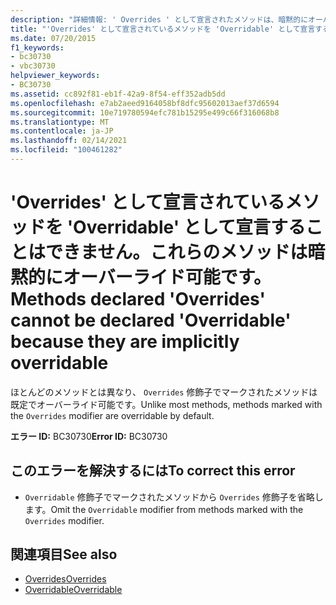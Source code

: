```yaml
---
description: "詳細情報: ' Overrides ' として宣言されたメソッドは、暗黙的にオーバーライド可能であるため、' Overridable ' として宣言することはできません。"
title: "'Overrides' として宣言されているメソッドを 'Overridable' として宣言することはできません。これらのメソッドは暗黙的にオーバーライド可能です。"
ms.date: 07/20/2015
f1_keywords:
- bc30730
- vbc30730
helpviewer_keywords:
- BC30730
ms.assetid: cc892f81-eb1f-42a9-8f54-eff352adb5dd
ms.openlocfilehash: e7ab2aeed9164058bf8dfc95602013aef37d6594
ms.sourcegitcommit: 10e719780594efc781b15295e499c66f316068b8
ms.translationtype: MT
ms.contentlocale: ja-JP
ms.lasthandoff: 02/14/2021
ms.locfileid: "100461282"
---
```

# <a name="methods-declared-overrides-cannot-be-declared-overridable-because-they-are-implicitly-overridable"></a><span data-ttu-id="c7142-103">'Overrides' として宣言されているメソッドを 'Overridable' として宣言することはできません。これらのメソッドは暗黙的にオーバーライド可能です。</span><span class="sxs-lookup"><span data-stu-id="c7142-103">Methods declared 'Overrides' cannot be declared 'Overridable' because they are implicitly overridable</span></span>

<span data-ttu-id="c7142-104">ほとんどのメソッドとは異なり、 `Overrides` 修飾子でマークされたメソッドは既定でオーバーライド可能です。</span><span class="sxs-lookup"><span data-stu-id="c7142-104">Unlike most methods, methods marked with the `Overrides` modifier are overridable by default.</span></span>  
  
 <span data-ttu-id="c7142-105">**エラー ID:** BC30730</span><span class="sxs-lookup"><span data-stu-id="c7142-105">**Error ID:** BC30730</span></span>  
  
## <a name="to-correct-this-error"></a><span data-ttu-id="c7142-106">このエラーを解決するには</span><span class="sxs-lookup"><span data-stu-id="c7142-106">To correct this error</span></span>  
  
- <span data-ttu-id="c7142-107">`Overridable` 修飾子でマークされたメソッドから `Overrides` 修飾子を省略します。</span><span class="sxs-lookup"><span data-stu-id="c7142-107">Omit the `Overridable` modifier from methods marked with the `Overrides` modifier.</span></span>  
  
## <a name="see-also"></a><span data-ttu-id="c7142-108">関連項目</span><span class="sxs-lookup"><span data-stu-id="c7142-108">See also</span></span>

- [<span data-ttu-id="c7142-109">Overrides</span><span class="sxs-lookup"><span data-stu-id="c7142-109">Overrides</span></span>](../language-reference/modifiers/overrides.md)
- [<span data-ttu-id="c7142-110">Overridable</span><span class="sxs-lookup"><span data-stu-id="c7142-110">Overridable</span></span>](../language-reference/modifiers/overridable.md)

